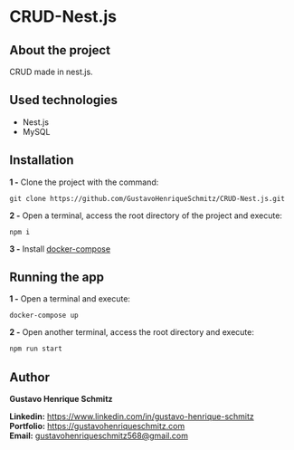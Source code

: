 # CRUD-Nest.js

## About the project
CRUD made in nest.js.

## Used technologies
- Nest.js
- MySQL

## Installation
**1 -** Clone the project with the command:
```
git clone https://github.com/GustavoHenriqueSchmitz/CRUD-Nest.js.git
```

**2 -** Open a terminal, access the root directory of the project and execute:
```
npm i
```

**3 -** Install [docker-compose](https://docs.docker.com/compose/install/)

## Running the app
**1 -** Open a terminal and execute:
```
docker-compose up
```

**2 -** Open another terminal, access the root directory and execute:
```bash
npm run start
```

## Author
**Gustavo Henrique Schmitz**

**Linkedin:** https://www.linkedin.com/in/gustavo-henrique-schmitz  
**Portfolio:** https://gustavohenriqueschmitz.com  
**Email:** gustavohenriqueschmitz568@gmail.com  

